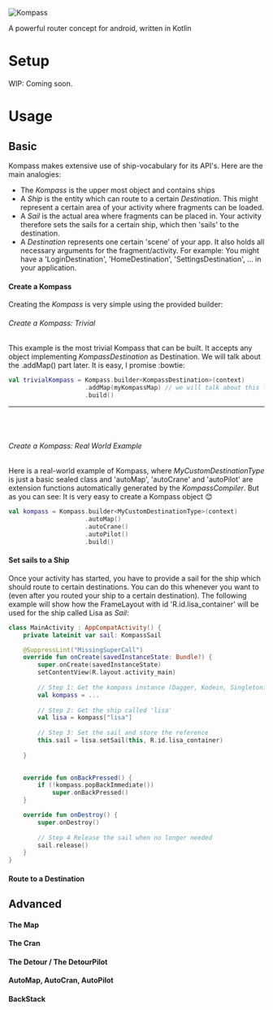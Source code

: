 ![Kompass](https://github.com/sellmair/kompass/blob/develop/assets/Kompass_724.png?raw=true)

A powerful router concept for android, written in Kotlin

# Setup
WIP: Coming soon.


# Usage
## Basic
Kompass makes extensive use of ship-vocabulary for its API's. Here are the main analogies: 
- The _Kompass_ is the upper most object and contains ships
- A _Ship_ is the entity which can route to a certain _Destination_. This might represent a certain area of your 
activity where fragments can be loaded.
- A _Sail_ is the actual area where fragments can be placed in. Your activity therefore sets the 
sails for a certain ship, which then 'sails' to the destination. 
- A _Destination_ represents one certain 'scene' of your app. It also holds all necessary arguments for 
 the fragment/activity. For example: You might have a 
'LoginDestination', 'HomeDestination', 'SettingsDestination', ...  in your application. 


#### Create a Kompass
Creating the _Kompass_ is very simple using the provided builder: 

###### Create a Kompass: Trivial
This example is the most trivial Kompass that can be built. It accepts any object implementing
_KompassDestination_ as Destination. We will talk about the .addMap() part later. 
It is easy, I promise :bowtie:
```kotlin
val trivialKompass = Kompass.builder<KompassDestination>(context)
                     .addMap(myKompassMap) // we will talk about this later
                     .build()
```

___
<br><br>
###### Create a Kompass: Real World Example
Here is a real-world example of Kompass, where _MyCustomDestinationType_ is just a basic
sealed class and 'autoMap', 'autoCrane' and 'autoPilot' are extension functions automatically 
generated by the _KompassCompiler_. But as you can see: It is very easy to create a Kompass object :blush:

```kotlin
val kompass = Kompass.builder<MyCustomDestinationType>(context)
                     .autoMap()
                     .autoCrane()
                     .autoPilot()
                     .build()
```


#### Set sails to a Ship
Once your activity has started, you have to provide a sail for the ship which should route to certain 
destinations. You can do this whenever you want to (even after you routed your ship to a certain
destination). The following example will show how the FrameLayout with id 'R.id.lisa_container' will 
be used for the ship called Lisa as _Sail_: 

```kotlin
class MainActivity : AppCompatActivity() {
    private lateinit var sail: KompassSail

    @SuppressLint("MissingSuperCall")
    override fun onCreate(savedInstanceState: Bundle?) {
        super.onCreate(savedInstanceState)
        setContentView(R.layout.activity_main)
        
        // Step 1: Get the kompass instance (Dagger, Kodein, Singleton?, ...)
        val kompass = ...
        
        // Step 2: Get the ship called 'lisa'
        val lisa = kompass["lisa"]
        
        // Step 3: Set the sail and store the reference
        this.sail = lisa.setSail(this, R.id.lisa_container)
       
    }

    
    override fun onBackPressed() {
        if (!kompass.popBackImmediate())
            super.onBackPressed()
    }

    override fun onDestroy() {
        super.onDestroy()
        
        // Step 4 Release the sail when no longer needed
        sail.release()
    }
}
```

#### Route to a Destination

## Advanced
#### The Map
#### The Cran
#### The Detour / The DetourPilot
#### AutoMap, AutoCran, AutoPilot
#### BackStack
